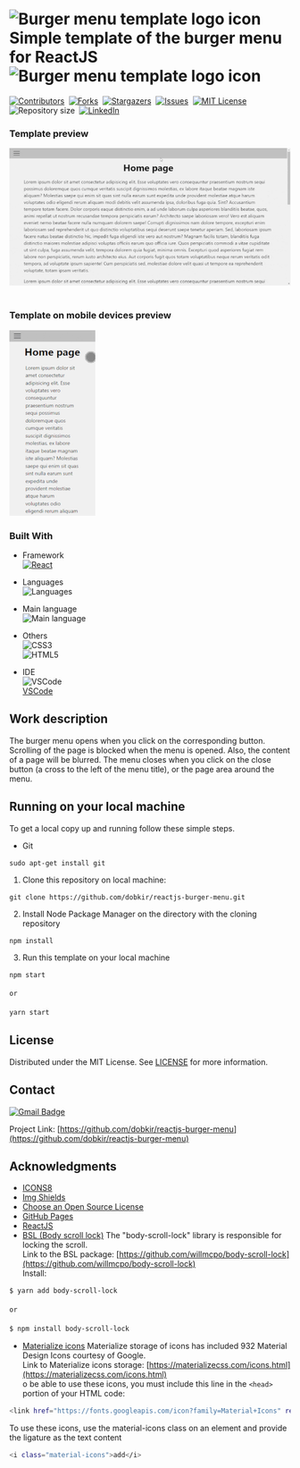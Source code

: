 # ![Burger menu template logo icon](https://img.icons8.com/material-outlined/36/7bb9ec/menu--v3.png) Simple template of the burger menu for ReactJS ![Burger menu template logo icon](https://img.icons8.com/material-outlined/36/7bb9ec/menu--v3.png)

[![Contributors][contributors-shield]][contributors-url]&nbsp;
[![Forks][forks-shield]][forks-url]&nbsp;
[![Stargazers][stars-shield]][stars-url]&nbsp;
[![Issues][issues-shield]][issues-url]&nbsp;
[![MIT License][license-shield]][license-url]&nbsp;
![Repository size][repo-size-shield]&nbsp;
[![LinkedIn][linkedin-shield]][linkedin-url]

### Template preview
![ The trailer of the Burger menu template][product-screenshot]&nbsp;

### Template on mobile devices preview
![ The trailer of the Burger menu template on mobile devices][product-screenshot-mobile_devices]

<!-- TOOLS -->
### Built With

- Framework<br>
[![React](https://img.shields.io/badge/React-282c34?style=for-the-badge&logo=React&logoColor=61dafb)](https://reactjs.org/)

- Languages<br>
![Languages][languages-shield]

- Main language<br>
![Main language][main-language-shield]

- Others<br>
![CSS3](https://img.shields.io/badge/CSS3-9.9%25-563d7c?logo=CSS3&logoColor=fff&style=for-the-badge)<br>
![HTML5](https://img.shields.io/badge/HTML5-2.0%25-e34c26?logo=HTML5&logoColor=e34c26&style=for-the-badge)

- IDE<br>
![VSCode](https://img.icons8.com/color/48/000000/visual-studio-code-2019.png)<br>
 [VSCode](https://code.visualstudio.com/)

<!-- WORK DESCRIPTION -->
## Work description

The burger menu opens when you click on the corresponding button. 
Scrolling of the page is blocked when the menu is opened. Also, the content of a page will be blurred.
The menu closes when you click on the close button (a cross to the left of the menu title), or the page area around the menu.

<!-- GETTING STARTED -->
## Running on your local machine
To get a local copy up and running follow these simple steps.

- Git
```
sudo apt-get install git
```

1. Clone this repository on local machine:
```
git clone https://github.com/dobkir/reactjs-burger-menu.git
```

2. Install Node Package Manager on the directory with the cloning repository
```
npm install
```

3. Run this template on your local machine
```sh
npm start

or

yarn start
```

<!-- LICENSE -->
## License

Distributed under the MIT License. See [LICENSE](license.txt) for more information.


<!-- CONTACT -->
## Contact

[![Gmail Badge](https://img.shields.io/badge/Gmail-d14836?style=for-the-badge&logo=Gmail&logoColor=white&link=mailto:p.kirillov2020@gmail.com)](mailto:p.kirillov2020@gmail.com)

Project Link: [https://github.com/dobkir/reactjs-burger-menu](https://github.com/dobkir/reactjs-burger-menu)

<!-- ACKNOWLEDGMENTS -->
## Acknowledgments
- [ICONS8](https://icons8.com/)
- [Img Shields](https://shields.io)
- [Choose an Open Source License](https://choosealicense.com)
- [GitHub Pages](https://pages.github.com)
- [ReactJS](https://github.com/facebook/react/)
- [BSL (Body scroll lock)](https://github.com/willmcpo/body-scroll-lock)
The "body-scroll-lock" library is responsible for locking the scroll.<br> 
Link to the BSL package: [https://github.com/willmcpo/body-scroll-lock](https://github.com/willmcpo/body-scroll-lock)<br>
Install:
```sh
$ yarn add body-scroll-lock

or

$ npm install body-scroll-lock
```
- [Materialize icons](https://materializecss.com/icons.html)
Materialize storage of icons has included 932 Material Design Icons courtesy of Google.<br>
Link to Materialize icons storage: [https://materializecss.com/icons.html](https://materializecss.com/icons.html)<br>
o be able to use these icons, you must include this line in the `<head>` portion of your HTML code:
```sh
<link href="https://fonts.googleapis.com/icon?family=Material+Icons" rel="stylesheet">
```
To use these icons, use the material-icons class on an element and provide the ligature as the text content
```sh
<i class="material-icons">add</i>
```

<!-- MARKDOWN LINKS & IMAGES -->
<!-- https://www.markdownguide.org/basic-syntax/#reference-style-links -->
[contributors-shield]: https://img.shields.io/github/contributors/dobkir/reactjs-burger-menu.svg?style=for-the-badge
[contributors-url]: https://github.com/dobkir/reactjs-burger-menu/graphs/contributors
[forks-shield]: https://img.shields.io/github/forks/dobkir/reactjs-burger-menu.svg?style=for-the-badge
[forks-url]: https://github.com/dobkir/reactjs-burger-menu/network/members
[stars-shield]: https://img.shields.io/github/stars/dobkir/reactjs-burger-menu.svg?style=for-the-badge
[stars-url]: https://github.com/dobkir/reactjs-burger-menu/stargazers
[issues-shield]: https://img.shields.io/github/issues/dobkir/reactjs-burger-menu.svg?style=for-the-badge
[issues-url]: https://github.com/dobkir/reactjs-burger-menu/issues
[license-shield]: https://img.shields.io/github/license/dobkir/reactjs-burger-menu.svg?style=for-the-badge
[license-url]: https://github.com/dobkir/reactjs-burger-menu/blob/master/LICENSE.txt
[linkedin-shield]: https://img.shields.io/badge/-LinkedIn-black.svg?style=for-the-badge&logo=linkedin&colorB=555
[linkedin-url]: https://www.linkedin.com/in/pavel-kirillov-dobkir
[repo-size-shield]: https://img.shields.io/github/repo-size/dobkir/reactjs-burger-menu.svg?style=for-the-badge
[languages-shield]: https://img.shields.io/github/languages/count/dobkir/reactjs-burger-menu.svg?style=for-the-badge
[main-language-shield]: https://img.shields.io/github/languages/top/dobkir/reactjs-burger-menu.svg?style=for-the-badge&color=f1e05a
[product-screenshot]: https://github.com/dobkir/trailers/blob/master/burger_menu_trailer/burger_menu_trailer.gif
[product-screenshot-mobile_devices]: https://github.com/dobkir/trailers/blob/master/burger_menu_trailer/mobile_burger_menu_trailer.gif
